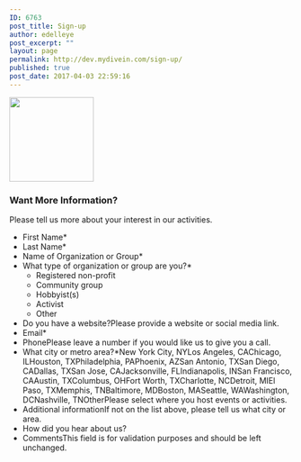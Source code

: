 ```yaml
---
ID: 6763
post_title: Sign-up
author: edelleye
post_excerpt: ""
layout: page
permalink: http://dev.mydivein.com/sign-up/
published: true
post_date: 2017-04-03 22:59:16
---
```

<!--themify_builder_static--><p><img src="http://dev.mydivein.com/wp-content/uploads/2017/10/DiveIn-Badge-Transparent-Small-72dpi-150x150.png" alt="" width="150" height="150" /></p> <form method='post' enctype='multipart/form-data' id='gform_3' class=' gfct_noconflict' action='/wp-admin/admin-ajax.php?action=wp_themify_builder_static_content_updater&#038;nonce=0c6c37f28e'> <h3 class='gform_title'>Want More Information?</h3> Please tell us more about your interest in our activities. <ul id='gform_fields_3' class='gform_fields top_label form_sublabel_below description_below'><li id='field_3_1' class='gfield gf_left_half gfield_contains_required field_sublabel_below field_description_below gfield_visibility_visible'><label class='gfield_label' for='input_3_1'>First Name*</label></li><li id='field_3_2' class='gfield gf_right_half gfield_contains_required field_sublabel_below field_description_below gfield_visibility_visible'><label class='gfield_label' for='input_3_2'>Last Name*</label></li><li id='field_3_3' class='gfield gf_left_half gfield_contains_required field_sublabel_below field_description_below gfield_visibility_visible'><label class='gfield_label' for='input_3_3'>Name of Organization or Group*</label></li><li id='field_3_4' class='gfield gf_left_half gfield_contains_required field_sublabel_below field_description_below gfield_visibility_visible'><label class='gfield_label'>What type of organization or group are you?*</label><ul class='gfield_checkbox' id='input_3_4'><li class='gchoice_3_4_1'>  <label for='choice_3_4_1' id='label_3_4_1'>Registered non-profit</label> </li><li class='gchoice_3_4_2'>  <label for='choice_3_4_2' id='label_3_4_2'>Community group</label> </li><li class='gchoice_3_4_3'>  <label for='choice_3_4_3' id='label_3_4_3'>Hobbyist(s)</label> </li><li class='gchoice_3_4_4'>  <label for='choice_3_4_4' id='label_3_4_4'>Activist</label> </li><li class='gchoice_3_4_5'>  <label for='choice_3_4_5' id='label_3_4_5'>Other</label> </li></ul></li><li id='field_3_9' class='gfield gf_right_half field_sublabel_below field_description_below gfield_visibility_visible'><label class='gfield_label' for='input_3_9'>Do you have a website?</label>Please provide a website or social media link.</li><li id='field_3_5' class='gfield gf_left_half gfield_contains_required field_sublabel_below field_description_below gfield_visibility_visible'><label class='gfield_label' for='input_3_5'>Email*</label>  </li><li id='field_3_7' class='gfield gf_left_half field_sublabel_below field_description_below gfield_visibility_visible'><label class='gfield_label' for='input_3_7'>Phone</label>Please leave a number if you would like us to give you a call.</li><li id='field_3_8' class='gfield gf_left_half gfield_contains_required field_sublabel_below field_description_below gfield_visibility_visible'><label class='gfield_label' for='input_3_8'>What city or metro area?*</label>New York City, NYLos Angeles, CAChicago, ILHouston, TXPhiladelphia, PAPhoenix, AZSan Antonio, TXSan Diego, CADallas, TXSan Jose, CAJacksonville, FLIndianapolis, INSan Francisco, CAAustin, TXColumbus, OHFort Worth, TXCharlotte, NCDetroit, MIEl Paso, TXMemphis, TNBaltimore, MDBoston, MASeattle, WAWashington, DCNashville, TNOtherPlease select where you host events or activities.</li><li id='field_3_11' class='gfield gf_right_half field_sublabel_below field_description_below gfield_visibility_visible'><label class='gfield_label' for='input_3_11'>Additional information</label>If not on the list above, please tell us what city or area.</li><li id='field_3_10' class='gfield gf_left_half field_sublabel_below field_description_below gfield_visibility_visible'><label class='gfield_label' for='input_3_10'>How did you hear about us?</label></li><li id='field_3_12' class='gfield gform_validation_container field_sublabel_below field_description_below gfield_visibility_'><label class='gfield_label' for='input_3_12'>Comments</label>This field is for validation purposes and should be left unchanged.</li> </ul>         </form><!--/themify_builder_static-->